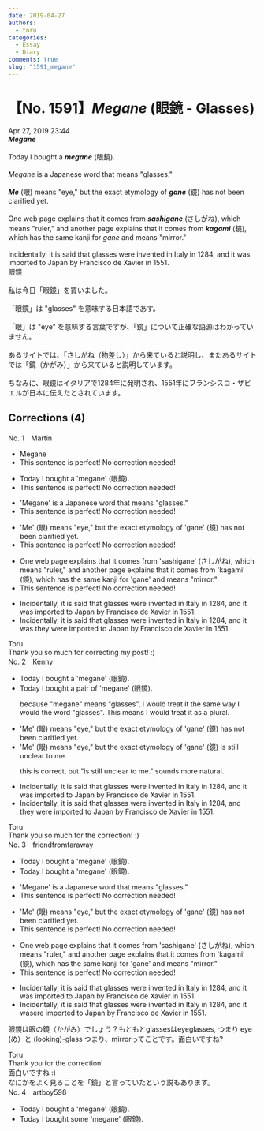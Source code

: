 ```yaml
---
date: 2019-04-27
authors:
  - toru
categories:
  - Essay
  - Diary
comments: true
slug: "1591_megane"
---
```


# 【No. 1591】<strong><em>Megane</em></strong> (眼鏡 - Glasses)
<div class="date">Apr 27, 2019 23:44</div>
<div id="post"><div id="body_show_ori">
<strong><em>Megane</em></strong><br/><br/>Today I bought a <strong><em>megane</em></strong> (眼鏡).<br/><br/><em>Megane</em> is a Japanese word that means "glasses."<br/><br/><strong><em>Me</em></strong> (眼) means "eye," but the exact etymology of <strong><em>gane</em></strong> (鏡) has not been clarified yet.<br/><br/>One web page explains that it comes from <strong><em>sashigane</em></strong> (さしがね), which means "ruler," and another page explains that it comes from <strong><em>kagami</em></strong> (鏡), which has the same kanji for <em>gane</em> and means "mirror."<br/><br/>Incidentally, it is said that glasses were invented in Italy in 1284, and it was imported to Japan by Francisco de Xavier in 1551.
</div></div>

<!-- more -->

<div id="post_ja"><div id="body_show_mo">
眼鏡<br/><br/>私は今日「眼鏡」を買いました。<br/><br/>「眼鏡」は "glasses" を意味する日本語であす。<br/><br/>「眼」は "eye" を意味する言葉ですが、「鏡」について正確な語源はわかっていません。<br/><br/>あるサイトでは、「さしがね（物差し）」から来ていると説明し、またあるサイトでは「鏡（かがみ）」から来ていると説明しています。<br/><br/>ちなみに、眼鏡はイタリアで1284年に発明され、1551年にフランシスコ・ザビエルが日本に伝えたとされています。
</div></div>

## Corrections (4)
<div id="block"><div class="first_name"> No. 1　<span class="just_name">Martin</span></div><div id="block2">
<ul class="correction_field">
<li class="incorrect">Megane</li>
<li class="corrected perfect">This sentence is perfect! No correction needed!</li>
</ul>
<ul class="correction_field">
<li class="incorrect">Today I bought a 'megane' (眼鏡).</li>
<li class="corrected perfect">This sentence is perfect! No correction needed!</li>
</ul>
<ul class="correction_field">
<li class="incorrect">'Megane' is a Japanese word that means "glasses."</li>
<li class="corrected perfect">This sentence is perfect! No correction needed!</li>
</ul>
<ul class="correction_field">
<li class="incorrect">'Me' (眼) means "eye," but the exact etymology of 'gane' (鏡) has not been clarified yet.</li>
<li class="corrected perfect">This sentence is perfect! No correction needed!</li>
</ul>
<ul class="correction_field">
<li class="incorrect">One web page explains that it comes from 'sashigane' (さしがね), which means "ruler," and another page explains that it comes from 'kagami' (鏡), which has the same kanji for 'gane' and means "mirror."</li>
<li class="corrected perfect">This sentence is perfect! No correction needed!</li>
</ul>
<ul class="correction_field">
<li class="incorrect">Incidentally, it is said that glasses were invented in Italy in 1284, and it was imported to Japan by Francisco de Xavier in 1551.</li>
<li class="corrected correct">
Incidentally, it is said that glasses were invented in Italy in 1284, and <span class="sline">it was </span><span class="f_blue">they were </span>imported to Japan by Francisco de Xavier in 1551.
</li>
</ul>
</div><div class="name"><span class="just_name">Toru</span><br>
Thank you so much for correcting my post! :)
</div>
</div>
<div id="block"><div class="first_name"> No. 2　<span class="just_name">Kenny</span></div><div id="block2">
<ul class="correction_field">
<li class="incorrect">Today I bought a 'megane' (眼鏡).</li>
<li class="corrected correct">
Today I bought <span class="f_blue">a pair of</span> 'megane' (眼鏡).
<p class="correction_comment">because "megane" means "glasses", I would treat it the same way I would the word "glasses". This means I would treat it as a plural.</p>
</li>
</ul>
<ul class="correction_field">
<li class="incorrect">'Me' (眼) means "eye," but the exact etymology of 'gane' (鏡) has not been clarified yet.</li>
<li class="corrected correct">
'Me' (眼) means "eye," but the exact etymology of 'gane' (鏡) <span class="f_blue">is still unclear to me.</span>
<p class="correction_comment">this is correct, but "is still unclear to me." sounds more natural.</p>
</li>
</ul>
<ul class="correction_field">
<li class="incorrect">Incidentally, it is said that glasses were invented in Italy in 1284, and it was imported to Japan by Francisco de Xavier in 1551.</li>
<li class="corrected correct">
Incidentally, it is said that glasses were invented in Italy in 1284, and<span class="f_blue"> they were</span> imported to Japan by Francisco de Xavier in 1551.
</li>
</ul>
</div><div class="name"><span class="just_name">Toru</span><br>
Thank you so much for the correction! :)
</div>
</div>
<div id="block"><div class="first_name"> No. 3　<span class="just_name">friendfromfaraway</span></div><div id="block2">
<ul class="correction_field">
<li class="incorrect">Today I bought a 'megane' (眼鏡).</li>
<li class="corrected correct">
Today I bought <span class="f_gray"><span class="sline">a </span></span>'megane' (眼鏡).
</li>
</ul>
<ul class="correction_field">
<li class="incorrect">'Megane' is a Japanese word that means "glasses."</li>
<li class="corrected perfect">This sentence is perfect! No correction needed!</li>
</ul>
<ul class="correction_field">
<li class="incorrect">'Me' (眼) means "eye," but the exact etymology of 'gane' (鏡) has not been clarified yet.</li>
<li class="corrected perfect">This sentence is perfect! No correction needed!</li>
</ul>
<ul class="correction_field">
<li class="incorrect">One web page explains that it comes from 'sashigane' (さしがね), which means "ruler," and another page explains that it comes from 'kagami' (鏡), which has the same kanji for 'gane' and means "mirror."</li>
<li class="corrected perfect">This sentence is perfect! No correction needed!</li>
</ul>
<ul class="correction_field">
<li class="incorrect">Incidentally, it is said that glasses were invented in Italy in 1284, and it was imported to Japan by Francisco de Xavier in 1551.</li>
<li class="corrected correct">
Incidentally, it is said that glasses were invented in Italy in 1284, and <span class="f_gray"><span class="sline">it </span></span>w<span class="f_gray"><span class="sline">as</span></span><span class="f_red">ere</span> imported to Japan by Francisco de Xavier in 1551.
</li>
</ul>
<p class="comment_small">
 眼鏡は眼の鏡（かがみ）でしょう？もともとglassesはeyeglasses, つまり eye (め）と (looking)-glass つまり、mirrorってことです。面白いですね?
</p>

</div><div class="name"><span class="just_name">Toru</span><br>
Thank you for the correction!<br/>面白いですね :)<br/>なにかをよく見ることを「鏡」と言っていたという説もあります。
</div>
</div>
<div id="block"><div class="first_name"> No. 4　<span class="just_name">artboy598</span></div><div id="block2">
<ul class="correction_field">
<li class="incorrect">Today I bought a 'megane' (眼鏡).</li>
<li class="corrected correct">
Today I bought<span class="f_red"> some</span> 'megane' (眼鏡).
</li>
</ul>
</div></div>

